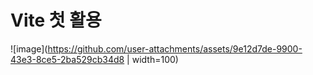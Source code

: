 # Vite 첫 활용


![image](https://github.com/user-attachments/assets/9e12d7de-9900-43e3-8ce5-2ba529cb34d8 | width=100)
